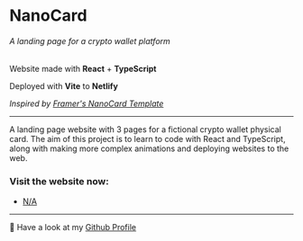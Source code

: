 # NanoCard

###### A landing page for a crypto wallet platform

Website made with **React** + **TypeScript**

Deployed with **Vite** to **Netlify**

_Inspired by [Framer's NanoCard Template](https://nanocard.framer.website/)_

---

A landing page website with 3 pages for a fictional crypto wallet physical card.
The aim of this project is to learn to code with React and TypeScript, along with making more complex animations and deploying websites to the web.

### Visit the website now:

- [N/A](#)

---

🚀 Have a look at my [Github Profile](https://github.com/diogoagostinho)
